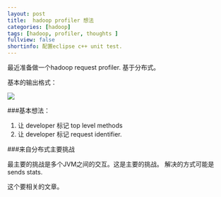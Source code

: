 ```yaml
---
layout: post
title:  hadoop profiler 想法
categories: [hadoop]
tags: [hadoop, profiler, thoughts ]
fullview: false
shortinfo: 配置eclipse c++ unit test. 
---
```


<script type="text/javascript" src="http://cdn.mathjax.org/mathjax/latest/MathJax.js?config=default"></script>

最近准备做一个hadoop request profiler. 基于分布式。

基本的输出格式： 

![](http://i.imgur.com/5knHM2R.png)

###基本想法：

1. 让 developer 标记	top level methods
2. 让 developer 标记 request identifier.

###来自分布式主要挑战

最主要的挑战是多个JVM之间的交互。这是主要的挑战。 
解决的方式可能是sends stats. 

这个要相关的文章。
